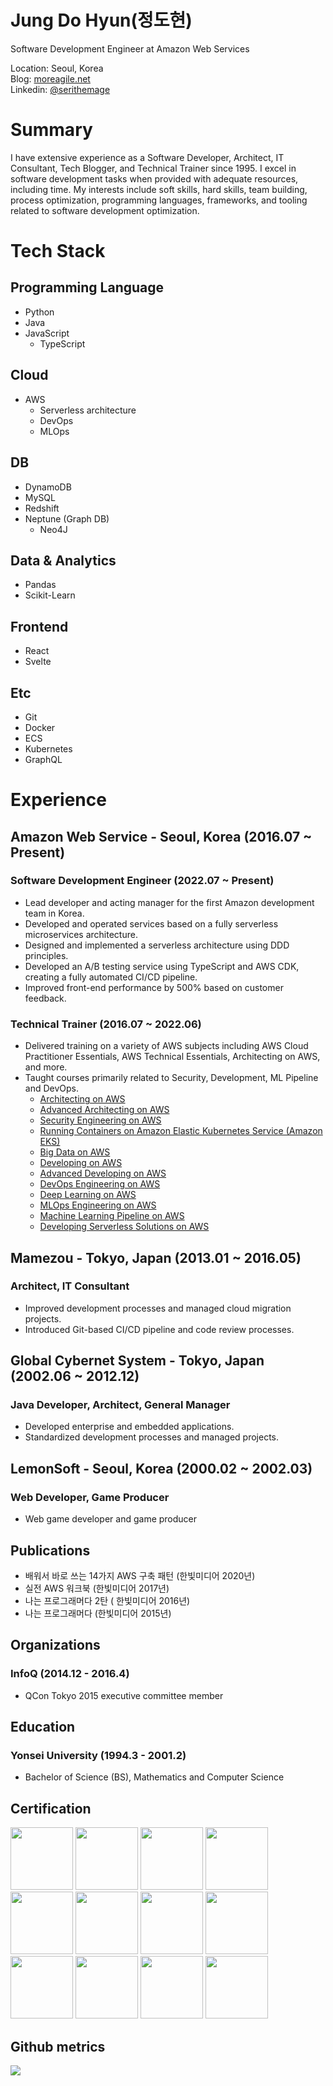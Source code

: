 <h1>Jung Do Hyun(정도현)</h1>

Software Development Engineer at Amazon Web Services

Location: Seoul, Korea   
Blog: [moreagile.net](https://moreagile.net)   
Linkedin: [@serithemage](https://www.linkedin.com/in/jung-dohyun-b66b8262/)

# Summary
I have extensive experience as a Software Developer, Architect, IT Consultant, Tech Blogger, and Technical Trainer since 1995. I excel in software development tasks when provided with adequate resources, including time. My interests include soft skills, hard skills, team building, process optimization, programming languages, frameworks, and tooling related to software development optimization.

# Tech Stack 
## Programming Language
- Python
- Java
- JavaScript
  - TypeScript
## Cloud
- AWS
  - Serverless architecture
  - DevOps
  - MLOps
## DB
- DynamoDB  
- MySQL
- Redshift
- Neptune (Graph DB)
  - Neo4J
## Data & Analytics
- Pandas
- Scikit-Learn
## Frontend
- React
- Svelte
## Etc
- Git
- Docker
- ECS
- Kubernetes
- GraphQL

# Experience 

## Amazon Web Service - Seoul, Korea (2016.07 ~ Present)
### Software Development Engineer (2022.07 ~ Present)
- Lead developer and acting manager for the first Amazon development team in Korea.
- Developed and operated services based on a fully serverless microservices architecture.
- Designed and implemented a serverless architecture using DDD principles.
- Developed an A/B testing service using TypeScript and AWS CDK, creating a fully automated CI/CD pipeline.
- Improved front-end performance by 500% based on customer feedback.

### Technical Trainer (2016.07 ~ 2022.06)
- Delivered training on a variety of AWS subjects including AWS Cloud Practitioner Essentials, AWS Technical Essentials, Architecting on AWS, and more.
- Taught courses primarily related to Security, Development, ML Pipeline and DevOps.
  - [Architecting on AWS](https://aws.amazon.com/ko/training/classroom/architecting-on-aws/?ct=sec&sec=rolesol)
  - [Advanced Architecting on AWS](https://aws.amazon.com/ko/training/classroom/advanced-architecting-aws/?ct=sec&sec=rolesol)
  - [Security Engineering on AWS](https://aws.amazon.com/ko/training/classroom/security-engineering-on-aws/)
  - [Running Containers on Amazon Elastic Kubernetes Service (Amazon EKS)](https://aws.amazon.com/ko/training/classroom/running-containers-on-amazon-elastic-kubernetes-service-amazon-eks/?ct=sec&sec=rolesol)
  - [Big Data on AWS](https://aws.amazon.com/ko/training/classroom/big-data-on-aws/?ct=sec&sec=rolesol)
  - [Developing on AWS](https://aws.amazon.com/ko/training/classroom/developing-on-aws/?ct=sec&sec=rolesol)
  - [Advanced Developing on AWS](https://aws.amazon.com/ko/training/classroom/advanced-developing-on-aws/?ct=sec&sec=rolesol)
  - [DevOps Engineering on AWS](https://aws.amazon.com/ko/training/classroom/devops-engineering-on-aws/?ct=sec&sec=rolesol)
  - [Deep Learning on AWS](https://aws.amazon.com/ko/training/classroom/deep-learning-on-aws/?ct=sec&sec=rolesol)
  - [MLOps Engineering on AWS](https://aws.amazon.com/ko/training/classroom/mlops-engineering-on-aws/?ct=sec&sec=rolesol)
  - [Machine Learning Pipeline on AWS](https://aws.amazon.com/ko/training/classroom/the-machine-learning-pipeline-on-aws/?ct=sec&sec=rolesol)
  - [Developing Serverless Solutions on AWS](https://aws.amazon.com/ko/training/classroom/developing-serverless-solutions-on-aws/?ct=sec&sec=rolesol)

## Mamezou - Tokyo, Japan (2013.01 ~ 2016.05)
### Architect, IT Consultant 
- Improved development processes and managed cloud migration projects.
- Introduced Git-based CI/CD pipeline and code review processes.

## Global Cybernet System - Tokyo, Japan (2002.06 ~ 2012.12)
### Java Developer, Architect, General Manager
- Developed enterprise and embedded applications.
- Standardized development processes and managed projects.

## LemonSoft - Seoul, Korea (2000.02 ~ 2002.03)
### Web Developer, Game Producer
- Web game developer and game producer

## Publications
- 배워서 바로 쓰는 14가지 AWS 구축 패턴 (한빛미디어 2020년)
- 실전 AWS 워크북 (한빛미디어 2017년)
- 나는 프로그래머다 2탄 ( 한빛미디어 2016년)
- 나는 프로그래머다 (한빛미디어 2015년)

## Organizations
### InfoQ (2014.12 - 2016.4)
- QCon Tokyo 2015 executive committee member

## Education
### Yonsei University (1994.3 - 2001.2)
- Bachelor of Science (BS), Mathematics and Computer Science


## Certification 

<a href="https://www.credly.com/badges/518a5fb5-ce5a-4011-922c-8a41dd12a42c/public_url"><img src="https://images.credly.com/size/220x220/images/6430efe4-0ac0-4df6-8f1b-9559d8fcdf27/image.png" width="100"/></a>
<a href="https://www.credly.com/badges/c9a169db-269b-4f6a-a112-b720eab42037/public_url"><img src="https://images.credly.com/size/220x220/images/f0d3fbb9-bfa7-4017-9989-7bde8eaf42b1/image.png" width="100"></a>
<a href="https://www.credly.com/badges/08e2e94c-60a6-425a-83d5-9f432b9dfdc4/public_url"><img src="https://images.credly.com/size/220x220/images/b9feab85-1a43-4f6c-99a5-631b88d5461b/image.png" width="100"></a>
<a href="https://www.credly.com/badges/52c1c7d9-3d9b-4601-8d78-8d0c037f7fba/public_url"><img src="https://images.credly.com/size/220x220/images/885d38e4-55c0-4c35-b4ed-694e2b26be6c/image.png" width="100"></a>
<a href="https://www.credly.com/badges/b615cff7-8857-4362-9052-3b21464dc72b/public_url"><img src="https://images.credly.com/size/220x220/images/2d84e428-9078-49b6-a804-13c15383d0de/image.png" width="100"></a>
<a href="https://www.credly.com/badges/40f1e33f-941e-44ae-aee8-569b0fc2d748/public_url"><img src="https://images.credly.com/size/220x220/images/6a23d249-d0c4-4bfb-9920-f7f6700c283e/image.png" width="100"></a>
<a href="https://www.credly.com/badges/e513e49b-ac5f-43ce-bb86-6ab2cf537fcc/public_url"><img src="https://images.credly.com/size/220x220/images/bd31ef42-d460-493e-8503-39592aaf0458/image.png" width="100"></a>
<a href="https://www.credly.com/badges/2a84e5a1-3551-4b43-908a-a11d088095b5/public_url"><img src="https://images.credly.com/size/220x220/images/778bde6c-ad1c-4312-ac33-2fa40d50a147/image.png" width="100"></a>
<a href="https://www.credly.com/badges/eee1bd1e-ac06-4fb1-9c0b-c19d69b24ef5/public_url"><img src="https://images.credly.com/size/220x220/images/1e4003a1-ffd4-4eb9-a9da-e14f486255d9/image.png" width="100"></a>
<a href="https://www.credly.com/badges/dba4c361-838b-4398-a7b3-9c8794e789cb/public_url"><img src="https://images.credly.com/size/220x220/images/53acdae5-d69f-4dda-b650-d02ed7a50dd7/image.png" width="100"></a>
<a href="https://www.credly.com/badges/50b573e4-a7b0-4f62-9331-039c8b42418a/public_url"><img src="https://images.credly.com/size/220x220/images/00634f82-b07f-4bbd-a6bb-53de397fc3a6/image.png" width="100"></a>
<a href="https://www.credly.com/badges/cb8638dd-ec89-4836-9f56-b0c6055ddec4/public_url"><img src="https://images.credly.com/size/220x220/images/0e284c3f-5164-4b21-8660-0d84737941bc/image.png" width="100"></a>

## Github metrics
![](github-metrics.svg)
